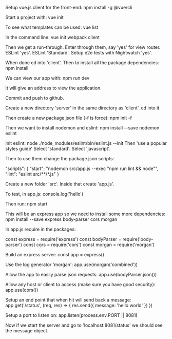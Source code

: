 Setup vue.js client for the front-end:
npm install -g @vue/cli

Start a project with:
vue init <template-name> <project-name>

To see what templates can be used:
vue list

In the command line:
vue init webpack client

Then we get a run-through.
Enter through them, say 'yes' for view router.
ESLint 'yes'.
ESLint 'Standard'.
Setup e2e tests with Nightwatch 'yes'.

When done cd into 'client'.
Then to install all the package dependencies:
npm install

We can view our app with:
npm run dev

It will give an address to view the application.

Commit and push to github.

Create a new directory 'server' in the same directory as 'client'.
cd into it.

Then create a new package.json file (-f is force):
npm init -f

Then we want to install nodemon and eslint:
npm install --save nodemon eslint

Init eslint:
node ./node_modules/eslint/bin/eslint.js --init
Then 'use a popular styles guide'
Select 'standard'.
Select 'javascript'.

Then to use them change the package.json scripts:

"scripts": {
    "start": "nodemon src/app.js --exec  \"npm run lint && node\"",
    "lint": "eslint src/**/*.js"
  }

Create a new folder 'src'.
Inside that create 'app.js'.

To test, in app.js:
console.log('hello')

Then run:
npm start

This will be an express app so we need to install some more dependencies:
npm install --save express body-parser cors morgan

In app.js require in the packages:

const express = require('express')
const bodyParser = require('body-parser')
const cors = require('cors')
const morgan = require('morgan')

Build an express server:
const app = express()

Use the log generator 'morgan':
app.use(morgan('combined'))

Allow the app to easily parse json requests:
app.use(bodyParser.json())

Allow any host or client to access (make sure you have good security):
app.use(cors())

Setup an end point that when hit will send back a message:
app.get('/status', (req, res) => {
  res.send({
    message: 'hello world'
  })
})

Setup a port to listen on:
app.listen(process.env.PORT || 8081)

Now if we start the server and go to 'localhost:8081/status' we should see the message object.

